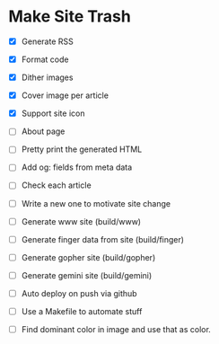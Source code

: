 # Make Site Trash

  * [x] Generate RSS
  * [x] Format code
  * [x] Dither images
  * [x] Cover image per article
  * [x] Support site icon 
  * [ ] About page
  * [ ] Pretty print the generated HTML 
  * [ ] Add og: fields from meta data  
  * [ ] Check each article
  * [ ] Write a new one to motivate site change
  * [ ] Generate www site (build/www)  
  * [ ] Generate finger data from site (build/finger)
  * [ ] Generate gopher site (build/gopher)
  * [ ] Generate gemini site (build/gemini)
  * [ ] Auto deploy on push via github
  * [ ] Use a Makefile to automate stuff
  * [ ] Find dominant color in image and use that as color.
  
